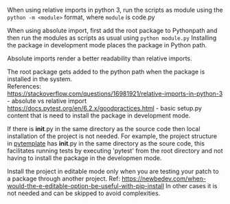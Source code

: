 
When using relative imports in python 3, run the scripts as module using the `python -m <module>` format, where `module` is code.py

When using absolute import, first add the root package to Pythonpath and then run the modules as scripts as usual using `python module.py`
Installing the package in development mode places the package in Python path.

Absolute imports render a better readability than relative imports.

The root package gets added to the python path when the package is installed in the system. <br/>
References: <br/>
https://stackoverflow.com/questions/16981921/relative-imports-in-python-3 - absolute vs relative import<br/>
https://docs.pytest.org/en/6.2.x/goodpractices.html - basic setup.py content that is need to install the package in development mode.

If there is __init__.py in the same directory as the source code then local installation of the project is not needed. For example, the project structure in [pytemplate](https://github.com/niketagrawal/pytemplate) has __init__.py in the same directory as the soure code, this facilitates running tests by executing 'pytest' from the root directory and not having to install the package in the developmen mode. 

Install the project in editable mode only when you are testing your patch to a package through another project. Ref: https://newbedev.com/when-would-the-e-editable-option-be-useful-with-pip-install In other cases it is not needed and can be skipped to avoid complexities.





